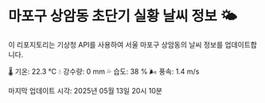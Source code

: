 
# 마포구 상암동 초단기 실황 날씨 정보 🌤️

이 리포지토리는 기상청 API를 사용하여 서울 마포구 상암동의 날씨 정보를 업데이트합니다. 

🌡️ 기온: 22.3 ℃
💧 강수량: 0 mm
💦 습도: 38 %
🌬️ 풍속: 1.4 m/s

마지막 업데이트 시각: 2025년 05월 13일 20시 10분    
